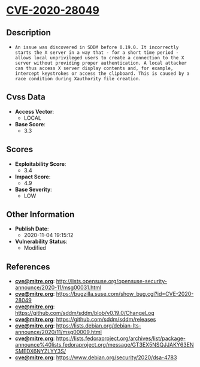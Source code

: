 
# [CVE-2020-28049](http://lists.opensuse.org/opensuse-security-announce/2020-11/msg00031.html)

## Description

- `An issue was discovered in SDDM before 0.19.0. It incorrectly starts the X server in a way that - for a short time period - allows local unprivileged users to create a connection to the X server without providing proper authentication. A local attacker can thus access X server display contents and, for example, intercept keystrokes or access the clipboard. This is caused by a race condition during Xauthority file creation.`

## Cvss Data

- **Access Vector**:
  - LOCAL
- **Base Score**:
  - 3.3

## Scores

- **Exploitability Score**:
  - 3.4
- **Impact Score**:
  - 4.9
- **Base Severity**:
  - LOW

## Other Information

- **Publish Date**:
  - 2020-11-04 19:15:12
- **Vulnerability Status**:
  - Modified

## References

- **cve@mitre.org**: http://lists.opensuse.org/opensuse-security-announce/2020-11/msg00031.html
- **cve@mitre.org**: https://bugzilla.suse.com/show_bug.cgi?id=CVE-2020-28049
- **cve@mitre.org**: https://github.com/sddm/sddm/blob/v0.19.0/ChangeLog
- **cve@mitre.org**: https://github.com/sddm/sddm/releases
- **cve@mitre.org**: https://lists.debian.org/debian-lts-announce/2020/11/msg00009.html
- **cve@mitre.org**: https://lists.fedoraproject.org/archives/list/package-announce%40lists.fedoraproject.org/message/GT3EX5NSQJJAKY63ENSMEDX6NYZLYY3S/
- **cve@mitre.org**: https://www.debian.org/security/2020/dsa-4783
